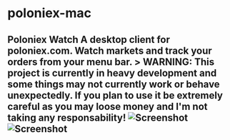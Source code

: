 # poloniex-mac
## Poloniex Watch  A desktop client for poloniex.com. Watch markets and track your orders from your menu bar.  > WARNING: This project is currently in heavy development and **some things may not currently work or behave unexpectedly**. If you plan to use it be extremely careful as **you may loose money** and I'm not taking any responsability!  ![Screenshot](screenshot1.png) ![Screenshot](screenshot2.png)
